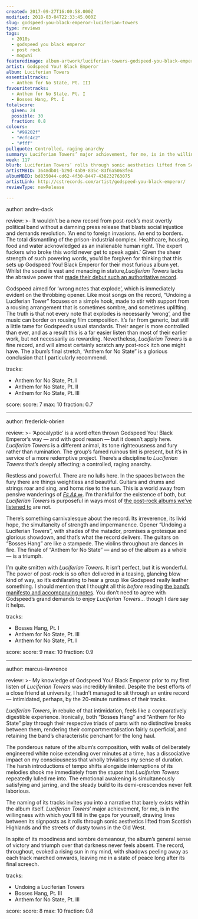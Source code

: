 ```yaml
---
created: 2017-09-27T16:00:58.000Z
modified: 2018-03-04T22:33:45.000Z
slug: godspeed-you-black-emperor-luciferian-towers
type: reviews
tags:
  - 2010s
  - godspeed you black emperor
  - post rock
  - mogwai
featuredimage: album-artwork/luciferian-towers-godspeed-you-black-emperor.jpg
artist: Godspeed You! Black Emperor
album: Luciferian Towers
essentialtracks:
  - Anthem for No State, Pt. III
favouritetracks:
  - Anthem for No State, Pt. I
  - Bosses Hang, Pt. I
totalscore:
  given: 24
  possible: 30
  fraction: 0.8
colours:
  - "#99202f"
  - "#cfc4c2"
  - "#fff"
pullquote: Controlled, raging anarchy
summary: Luciferian Towers’ major achievement, for me, is in the willingness with which you’ll fill in the gaps for yourself, drawing lines between its signposts as it rolls through sonic aesthetics lifted from Scottish Highlands and the streets of dusty towns in the Old West.
week: 117
blurb: Luciferian Towers’ rolls through sonic aesthetics lifted from Scottish Highlands and the streets of dusty towns in the Old West, inviting listeners to fill in the gaps.
artistMBID: 3648db01-b29d-4ab9-835c-83f6a5068fe4
albumMBID: bd835044-cd62-4f30-8447-438232763075
artistLink: http://cstrecords.com/artist/godspeed-you-black-emperor/
reviewType: newRelease

---
```


author: andre-dack

review: >-
  It wouldn’t be a new record from post-rock’s most overtly political band without a damning press release that blasts social injustice and demands revolution. ‘An end to foreign invasions. An end to borders. The total dismantling of the prison-industrial complex. Healthcare, housing, food and water acknowledged as an inalienable human right. The expert fuckers who broke this world never get to speak again.’ Given the sheer strength of such powering words, you’d be forgiven for thinking that this sets up Godspeed You! Black Emperor for their most furious album yet. Whilst the sound is vast and menacing in stature,*Luciferian Towers* lacks the abrasive power that [made their debut such an authoritative record](/reviews/godspeed-you-black-emperor-f-sharp-a-sharp-infinity/).
  
  Godspeed aimed for ‘wrong notes that explode’, which is immediately evident on the throbbing opener. Like most songs on the record, “Undoing a Luciferian Tower” focuses on a simple hook, made to stir with support from a rousing arrangement that is sometimes sombre, and sometimes uplifting. The truth is that not every note that explodes is necessarily ‘wrong’, and the music can border on rousing film composition. It’s far from generic, but still a little tame for Godspeed’s usual standards. Their anger is more controlled than ever, and as a result this is a far easier listen than most of their earlier work, but not necessarily as rewarding. Nevertheless, *Luciferian Towers* is a fine record, and will almost certainly scratch any post-rock itch one might have. The album’s final stretch, “Anthem for No State” is a glorious conclusion that I particularly recommend.

tracks:
  - Anthem for No State, Pt. I
  - ­­Anthem for No State, Pt. II
  - ­­Anthem for No State, Pt. III

score:
  score: 7
  max: 10
  fraction: 0.7

---
author: frederick-obrien

review: >-
  ‘Apocalyptic’ is a word often thrown Godspeed You! Black Emperor’s way — and with good reason — but it doesn’t apply here. *Luciferian Towers* is a different animal, its tone righteousness and fury rather than rumination. The group’s famed ruinous tint is present, but it’s in service of a more redemptive project. There’s a discipline to *Luciferian Towers* that’s deeply affecting; a controlled, raging anarchy. 
  
  Restless and powerful. There are no lulls here. In the spaces between the fury there are things weightless and beautiful. Guitars and drums and strings roar and sing, and horns rise to the sun. This is a world away from pensive wanderings of [*F♯ A♯ ∞*](/reviews/godspeed-you-black-emperor-f-sharp-a-sharp-infinity/>). I’m thankful for the existence of both, but *Luciferian Towers* is purposeful in ways most of [the post-rock albums we’ve listened to](/reviews/mogwai-every-countrys-sun/) are not.

  There’s something carnivalesque about the record. Its irreverence, its livid hope, the simultaneity of strength and impermanence. Opener “Undoing a Luciferian Towers”, with shades of the matador, promises a grotesque and glorious showdown, and that’s what the record delivers. The guitars on “Bosses Hang” are like a stampede. The violins throughout are dances in fire. The finale of “Anthem for No State” — and so of the album as a whole — is a triumph. 
  
  I’m quite smitten with *Luciferian Towers*. It isn’t perfect, but it is wonderful. The power of post-rock is so often delivered in a teasing, glancing blow kind of way, so it’s exhilarating to hear a group like Godspeed really leather something. I should mention that I thought all this *before* reading [the band’s manifesto and accompanying notes](http://cstrecords.com/cst126/). You don’t need to agree with Godspeed’s grand demands to enjoy *Luciferian Towers*… though I dare say it helps.

tracks:
  - Bosses Hang, Pt. I
  - ­­Anthem for No State, Pt. III
  - ­­Anthem for No State, Pt. I

score:
  score: 9
  max: 10
  fraction: 0.9

---
author: marcus-lawrence

review: >-
  My knowledge of Godspeed You! Black Emperor prior to my first listen of *Luciferian Towers* was incredibly limited. Despite the best efforts of a close friend at university, I hadn’t managed to sit through an entire record — intimidated, perhaps, by the 20-minute runtimes of their tracks. 
  
  *Luciferian Towers*, in rebuke of that intimidation, feels like a comparatively digestible experience. Ironically, both “Bosses Hang” and “Anthem for No State” play through their respective triads of parts with no distinctive breaks between them, rendering their compartmentalisation fairly superficial, and retaining the band’s characteristic penchant for the long haul. 
  
  The ponderous nature of the album’s composition, with walls of deliberately engineered white noise extending over minutes at a time, has a dissociative impact on my consciousness that wholly trivialises my sense of duration. The harsh introductions of tempo shifts alongside interruptions of its melodies shook me immediately from the stupor that *Luciferian Towers* repeatedly lulled me into. The emotional awakening is simultaneously satisfying and jarring, and the steady build to its demi-crescendos never felt laborious.

  The naming of its tracks invites you into a narrative that barely exists within the album itself. *Luciferian Towers*’ major achievement, for me, is in the willingness with which you’ll fill in the gaps for yourself, drawing lines between its signposts as it rolls through sonic aesthetics lifted from Scottish Highlands and the streets of dusty towns in the Old West. 
  
  In spite of its moodiness and sombre demeanour, the album’s general sense of victory and triumph over that darkness never feels absent. The record, throughout, evoked a rising sun in my mind, with shadows peeling away as each track marched onwards, leaving me in a state of peace long after its final screech.

tracks:
  - Undoing a Luciferian Towers
  - ­­Bosses Hang, Pt. III
  - ­­Anthem for No State, Pt. III

score:
  score: 8
  max: 10
  fraction: 0.8
